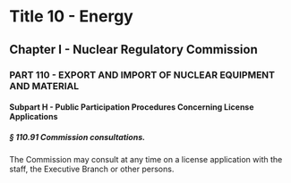 
# Title 10 - Energy
## Chapter I - Nuclear Regulatory Commission
### PART 110 - EXPORT AND IMPORT OF NUCLEAR EQUIPMENT AND MATERIAL
#### Subpart H - Public Participation Procedures Concerning License Applications
##### § 110.91 Commission consultations.

The Commission may consult at any time on a license application with the staff, the Executive Branch or other persons.
